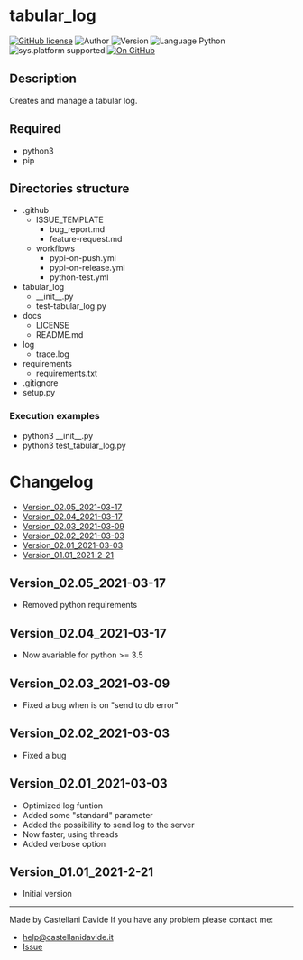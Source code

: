 # tabular_log
[![GitHub license](https://img.shields.io/badge/license-GNU-green?style=flat)](https://github.com/CastellaniDavide/cpp-tabular_log/blob/master/LICENSE) ![Author](https://img.shields.io/badge/author-Castellani%20Davide-green?style=flat) ![Version](https://img.shields.io/badge/version-v02.05-blue?style=flat) ![Language Python](https://img.shields.io/badge/language-Python-yellowgreen?style=flat) ![sys.platform supported](https://img.shields.io/badge/OS%20platform%20supported-All-blue?style=flat) [![On GitHub](https://img.shields.io/badge/on%20GitHub-True-green?style=flat&logo=github)](https://github.com/CastellaniDavide/tabular_log)

## Description
Creates and manage a tabular log.

## Required
 - python3
 - pip
 
## Directories structure
 - .github
   - ISSUE_TEMPLATE
     - bug_report.md
     - feature-request.md
   - workflows
     - pypi-on-push.yml
     - pypi-on-release.yml
     - python-test.yml
 - tabular_log
	 - \_\_init\_\_.py
     - test-tabular_log.py
 - docs
   - LICENSE
   - README.md
 - log
	 - trace.log
 - requirements
   - requirements.txt
 - .gitignore
 - setup.py
   
### Execution examples  
 - python3 \_\_init\_\_.py
 - python3 test_tabular_log.py

# Changelog
 - [Version_02.05_2021-03-17](#Version_0205_2021-03-17)
 - [Version_02.04_2021-03-17](#Version_0204_2021-03-17)
 - [Version_02.03_2021-03-09](#Version_0203_2021-03-09)
 - [Version_02.02_2021-03-03](#Version_0202_2021-03-03)
 - [Version_02.01_2021-03-03](#Version_0201_2021-03-03)
 - [Version_01.01_2021-2-21](#Version_0101_2021-2-21)

## Version_02.05_2021-03-17
 - Removed python requirements

## Version_02.04_2021-03-17
 - Now avariable for python >= 3.5

## Version_02.03_2021-03-09
 - Fixed a bug when is on "send to db error"

## Version_02.02_2021-03-03
 - Fixed a bug

## Version_02.01_2021-03-03
 - Optimized log funtion
 - Added some "standard" parameter
 - Added the possibility to send log to the server
 - Now faster, using threads
 - Added verbose option

## Version_01.01_2021-2-21
 - Initial version

---
Made by Castellani Davide 
If you have any problem please contact me:
- help@castellanidavide.it
- [Issue](https://github.com/CastellaniDavide/tabular_log/issues)
